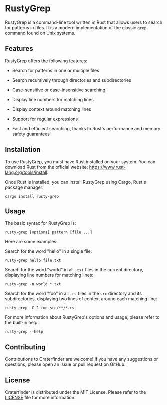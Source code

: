 # RustyGrep

RustyGrep is a command-line tool written in Rust that allows users to search for patterns in files. It is a modern implementation of the classic `grep` command found on Unix systems.

## Features

RustyGrep offers the following features:

- Search for patterns in one or multiple files

- Search recursively through directories and subdirectories

- Case-sensitive or case-insensitive searching

- Display line numbers for matching lines

- Display context around matching lines

- Support for regular expressions

- Fast and efficient searching, thanks to Rust's performance and memory safety guarantees

## Installation

To use RustyGrep, you must have Rust installed on your system. You can download Rust from the official website: https://www.rust-lang.org/tools/install.

Once Rust is installed, you can install RustyGrep using Cargo, Rust's package manager:

```
cargo install rusty-grep
```

## Usage

The basic syntax for RustyGrep is:

```
rusty-grep [options] pattern [file ...]
```

Here are some examples:

Search for the word "hello" in a single file:

```
rusty-grep hello file.txt
```

Search for the word "world" in all `.txt` files in the current directory, displaying line numbers for matching lines:

```
rusty-grep -n world *.txt
```

Search for the word "foo" in all `.rs` files in the `src` directory and its subdirectories, displaying two lines of context around each matching line:

```
rusty-grep -C 2 foo src/**/*.rs
```

For more information about RustyGrep's options and usage, please refer to the built-in help:

```
rusty-grep --help
```

## Contributing

Contributions to Craterfinder are welcome! If you have any suggestions or questions, please open an issue or pull request on GitHub.

## License

Craterfinder is distributed under the MIT License. Please refer to the [LICENSE](https://github.com/sunray-ley/craterfinder/blob/main/LICENSE) file for more information.
